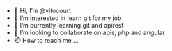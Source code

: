 - 👋 Hi, I’m @vitocourt
- 👀 I’m interested in learn git for my job
- 🌱 I’m currently learning git and apirest
- 💞️ I’m looking to collaborate on apis, php and angular
- 📫 How to reach me ...

<!---
vitocourt/vitocourt is a ✨ special ✨ repository because its `README.md` (this file) appears on your GitHub profile.
You can click the Preview link to take a look at your changes.
--->
